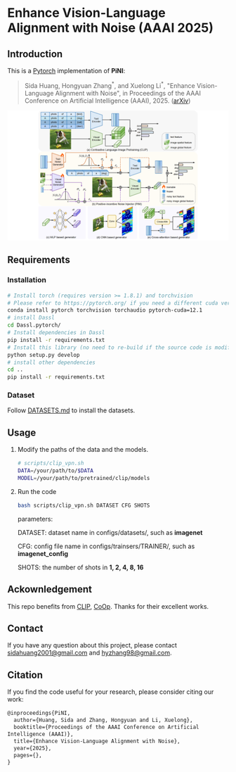 # Enhance Vision-Language Alignment with Noise (AAAI 2025)

## Introduction
This is a [Pytorch](https://pytorch.org) implementation of **PiNI**:
>   Sida Huang, Hongyuan Zhang<sup>\*</sup>, and Xuelong Li<sup>\*</sup>, "Enhance Vision-Language Alignment with Noise", in Proceedings of the AAAI Conference on Artificial Intelligence (AAAI), 2025. ([arXiv](https://arxiv.org/abs/2412.10817))

![Overview of PiNI](framework.png)

## Requirements
### Installation
```bash
# Install torch (requires version >= 1.8.1) and torchvision
# Please refer to https://pytorch.org/ if you need a different cuda version
conda install pytorch torchvision torchaudio pytorch-cuda=12.1
# install Dassl
cd Dassl.pytorch/
# Install dependencies in Dassl
pip install -r requirements.txt
# Install this library (no need to re-build if the source code is modified)
python setup.py develop
# install other dependencies
cd ..
pip install -r requirements.txt

```

### Dataset
Follow [DATASETS.md](DATASETS.md) to install the datasets.

## Usage
1. Modify the paths of the data and the models.
    ```bash
    # scripts/clip_vpn.sh
    DATA=/your/path/to/$DATA
    MODEL=/your/path/to/pretrained/clip/models
    ```
2. Run the code
    ```bash
    bash scripts/clip_vpn.sh DATASET CFG SHOTS
    ```
    parameters:
    
    DATASET: dataset name in configs/datasets/, such as **imagenet**

    CFG: config file name in configs/trainsers/TRAINER/, such as **imagenet_config**

    SHOTS: the number of shots in **1, 2, 4, 8, 16**

## Ackownledgement
This repo benefits from [CLIP](https://github.com/openai/CLIP), [CoOp](https://github.com/KaiyangZhou/CoOp.git). Thanks for their excellent works.

## Contact
If you have any question about this project, please contact sidahuang2001@gmail.com and hyzhang98@gmail.com.

## Citation

If you find the code useful for your research, please consider citing our work:

```
@inproceedings{PiNI,
  author={Huang, Sida and Zhang, Hongyuan and Li, Xuelong},
  booktitle={Proceedings of the AAAI Conference on Artificial Intelligence (AAAI)},
  title={Enhance Vision-Language Alignment with Noise}, 
  year={2025},
  pages={},
}
```